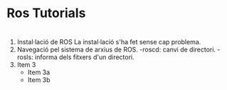 # Ros Tutorials <h1>

1. Instal·lació de ROS
La instal·lació s'ha fet sense cap problema.
2. Navegació pel sistema de arxius de ROS.
-roscd: canvi de directori.
-rosls: informa dels fitxers d'un directori.
3. Item 3
   * Item 3a
   * Item 3b

